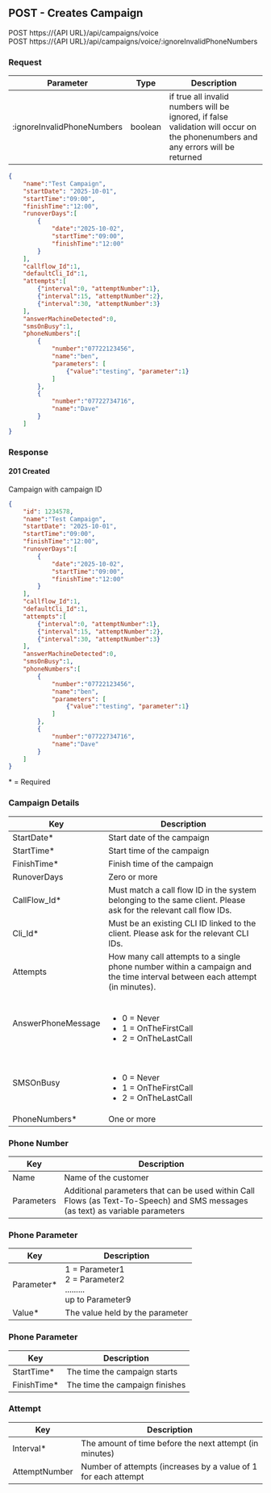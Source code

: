## POST - Creates Campaign

POST https://{API URL}/api/campaigns/voice <br />
POST https://{API URL}/api/campaigns/voice/:ignoreInvalidPhoneNumbers

### Request

| Parameter                 | Type    | Description                                                                                                                     |
| ------------------------- | ------- | ------------------------------------------------------------------------------------------------------------------------------- |
| :ignoreInvalidPhoneNumbers | boolean | if true all invalid numbers will be ignored, if false validation will occur on the phonenumbers and any errors will be returned |


```json
{
	"name":"Test Campaign",
	"startDate": "2025-10-01",
	"startTime":"09:00",
	"finishTime":"12:00",
	"runoverDays":[
		{
			"date":"2025-10-02",
			"startTime":"09:00",
			"finishTime":"12:00"
		}
	],
	"callflow_Id":1,
	"defaultCli_Id":1,
	"attempts":[
		{"interval":0, "attemptNumber":1}, 
		{"interval":15, "attemptNumber":2},
		{"interval":30, "attemptNumber":3}
	],
	"answerMachineDetected":0,
	"smsOnBusy":1,
	"phoneNumbers":[
		{
			"number":"07722123456",
			"name":"ben",
			"parameters": [ 
				{"value":"testing", "parameter":1}
			]
		},
		{
			"number":"07722734716",
			"name":"Dave"
		}
	]
}
```


### Response

#### 201 Created

Campaign with campaign ID

```json
{
    "id": 1234578,
	"name":"Test Campaign",
	"startDate": "2025-10-01",
	"startTime":"09:00",
	"finishTime":"12:00",
	"runoverDays":[
		{
			"date":"2025-10-02",
			"startTime":"09:00",
			"finishTime":"12:00"
		}
	],
	"callflow_Id":1,
	"defaultCli_Id":1,
	"attempts":[
		{"interval":0, "attemptNumber":1}, 
		{"interval":15, "attemptNumber":2},
		{"interval":30, "attemptNumber":3}
	],
	"answerMachineDetected":0,
	"smsOnBusy":1,
	"phoneNumbers":[
		{
			"number":"07722123456",
			"name":"ben",
			"parameters": [ 
				{"value":"testing", "parameter":1}
			]
		},
		{
			"number":"07722734716",
			"name":"Dave"
		}
	]
}
```

\* = Required

### Campaign Details

| Key                | Description                                                                                                                |
| ------------------ | -------------------------------------------------------------------------------------------------------------------------- |
| StartDate*         | Start date of the campaign                                                                                                 |
| StartTime*         | Start time of the campaign                                                                                                 |
| FinishTime*        | Finish time of the campaign                                                                                                |
| RunoverDays        | Zero or more                                                                                                               |
| CallFlow_Id*       | Must match a call flow ID in the system belonging to the same client. Please ask for the relevant call flow IDs.           |
| Cli_Id*            | Must be an existing CLI ID linked to the client. Please ask for the relevant CLI IDs.                                      |
| Attempts           | How many call attempts to a single phone number within a campaign and the time interval between each attempt (in minutes). |
| AnswerPhoneMessage | <br/><ul><li>0 = Never</li><li>1 = OnTheFirstCall</li><li>2 = OnTheLastCall</li></ul>                                      |
| SMSOnBusy          | <br/><ul><li>0 = Never</li><li>1 = OnTheFirstCall</li><li>2 = OnTheLastCall</li></ul>                                      |
| PhoneNumbers*      | One or more                                                                                                                |

### Phone Number

| Key        | Description                                                                                                                    |
| ---------- | ------------------------------------------------------------------------------------------------------------------------------ |
| Name       | Name of the customer                                                                                                           |
| Parameters | Additional parameters that can be used within Call Flows (as Text-To-Speech) and SMS messages (as text) as variable parameters |

### Phone Parameter

| Key        | Description                                                                |
| ---------- | -------------------------------------------------------------------------- |
| Parameter* | 1 = Parameter1 <br/>2 = Parameter2 <br/> ......... <br /> up to Parameter9 |
| Value*     | The value held by the parameter                                            |

### Phone Parameter

| Key         | Description                    |
| ----------- | ------------------------------ |
| StartTime*  | The time the campaign starts   |
| FinishTime* | The time the campaign finishes |


### Attempt

| Key           | Description                                                    |
| ------------- | -------------------------------------------------------------- |
| Interval*     | The amount of time before the next attempt (in minutes)        |
| AttemptNumber | Number of attempts (increases by a value of 1 for each attempt |


